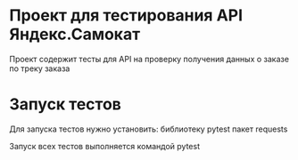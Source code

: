 # Проект для тестирования API Яндекс.Самокат
Проект содержит тесты для API на проверку получения данных о заказе по треку заказа 

# Запуск тестов

Для запуска тестов нужно установить:
библиотеку pytest
пакет requests

Запуск всех тестов выполняется командой pytest
